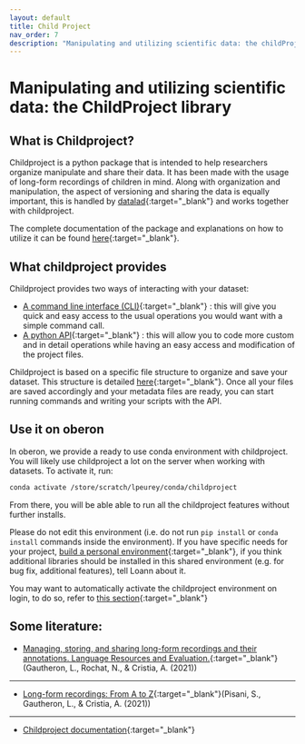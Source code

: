 ```yaml
---
layout: default
title: Child Project
nav_order: 7
description: "Manipulating and utilizing scientific data: the childProject library"
---
```


# Manipulating and utilizing scientific data: the ChildProject library

## What is Childproject?

Childproject is a python package that is intended to help researchers organize manipulate and share their data. It has been made with the usage of long-form recordings of children in mind. Along with organization and manipulation, the aspect of versioning and sharing the data is equally important, this is handled by [datalad](https://handbook.datalad.org/){:target="_blank"} and works together with childproject.

The complete documentation of the package and explanations on how to utilize it can be found [here](https://childproject.readthedocs.io){:target="_blank"}.

## What childproject provides

Childproject provides two ways of interacting with your dataset:
- [A command line interface (CLI)](https://childproject.readthedocs.io/en/latest/tools.html){:target="_blank"} : this will give you quick and easy access to the usual operations you would want with a simple command call.
- [A python API](https://childproject.readthedocs.io/en/latest/api-annotations.html){:target="_blank"} : this will allow you to code more custom and in detail operations while having an easy access and modification of the project files.

Childproject is based on a specific file structure to organize and save your dataset. This structure is detailed [here](https://childproject.readthedocs.io/en/latest/format.html){:target="_blank"}. Once all your files are saved accordingly and your metadata files are ready, you can start running commands and writing your scripts with the API.

## Use it on oberon

In oberon, we provide a ready to use conda environment with childproject. You will likely use childproject a lot on the server when working with datasets.
To activate it, run:
```bash
conda activate /store/scratch/lpeurey/conda/childproject
```
From there, you will be able able to run all the childproject features without further installs.

Please do not edit this environment (i.e. do not run `pip install` or `conda install` commands inside the environment). If you have specific needs for your project, [build a personal environment](./oberon.md#conda-environments){:target="_blank"}, if you think additional libraries should be installed in this shared environment (e.g. for bug fix, additional features), tell Loann about it.

You may want to automatically activate the childproject environment on login, to do so, refer to [this section](./oberon.md#helpful-configurations){:target="_blank"}

## Some literature:

- [Managing, storing, and sharing long-form recordings and their annotations. Language Resources and Evaluation.](https://psyarxiv.com/w8trm/download?format=pdf){:target="_blank"}(Gautheron, L., Rochat, N., & Cristia, A. (2021))

---

- [Long-form recordings: From A to Z](https://bookdown.org/alecristia/exelang-book/){:target="_blank"}(Pisani, S., Gautheron, L., & Cristia, A. (2021))

---

- [Childproject documentation](https://childproject.readthedocs.io){:target="_blank"}